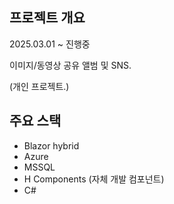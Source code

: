 ## 프로젝트 개요

2025.03.01 ~ 진행중

이미지/동영상 공유 앨범 및 SNS.

(개인 프로젝트.)

## 주요 스택
- Blazor hybrid
- Azure
- MSSQL
- H Components (자체 개발 컴포넌트)
- C#